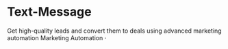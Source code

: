 # Text-Message
Get high-quality leads and convert them to deals using advanced marketing automation ‎Marketing Automation · ‎
